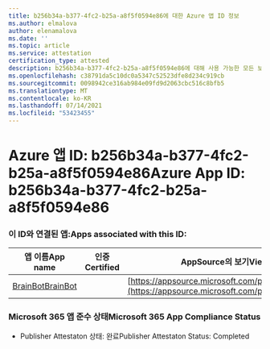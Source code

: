 ```yaml
---
title: b256b34a-b377-4fc2-b25a-a8f5f0594e86에 대한 Azure 앱 ID 정보
ms.author: elmalova
author: elenamalova
ms.date: ''
ms.topic: article
ms.service: attestation
certification_type: attested
description: b256b34a-b377-4fc2-b25a-a8f5f0594e86에 대해 사용 가능한 모든 보안 및 규정 준수 정보입니다.
ms.openlocfilehash: c38791da5c10dc0a5347c52523dfe8d234c919cb
ms.sourcegitcommit: 0098942ce316ab984e09fd9d2063cbc516c8bfb5
ms.translationtype: MT
ms.contentlocale: ko-KR
ms.lasthandoff: 07/14/2021
ms.locfileid: "53423455"
---
```

# <a name="azure-app-id-b256b34a-b377-4fc2-b25a-a8f5f0594e86"></a><span data-ttu-id="0acb9-103">Azure 앱 ID: b256b34a-b377-4fc2-b25a-a8f5f0594e86</span><span class="sxs-lookup"><span data-stu-id="0acb9-103">Azure App ID: b256b34a-b377-4fc2-b25a-a8f5f0594e86</span></span>


### <a name="apps-associated-with-this-id"></a><span data-ttu-id="0acb9-104">이 ID와 연결된 앱:</span><span class="sxs-lookup"><span data-stu-id="0acb9-104">Apps associated with this ID:</span></span>
| <span data-ttu-id="0acb9-105">**앱 이름**</span><span class="sxs-lookup"><span data-stu-id="0acb9-105">**App name**</span></span> | <span data-ttu-id="0acb9-106">**인증**</span><span class="sxs-lookup"><span data-stu-id="0acb9-106">**Certified**</span></span> | <span data-ttu-id="0acb9-107">**AppSource의 보기**</span><span class="sxs-lookup"><span data-stu-id="0acb9-107">**View in AppSource**</span></span> |
|-|-|-|
| [<span data-ttu-id="0acb9-108">BrainBot</span><span class="sxs-lookup"><span data-stu-id="0acb9-108">BrainBot</span></span>](https://docs.microsoft.com/en-us/microsoft-365-app-certification/forward/WA104381981) |  | [https://appsource.microsoft.com/product/office/WA104381981](https://appsource.microsoft.com/product/office/WA104381981) |

### <a name="microsoft-365-app-compliance-status"></a><span data-ttu-id="0acb9-109">Microsoft 365 앱 준수 상태</span><span class="sxs-lookup"><span data-stu-id="0acb9-109">Microsoft 365 App Compliance Status</span></span>
- <span data-ttu-id="0acb9-110">Publisher Attestaton 상태: 완료</span><span class="sxs-lookup"><span data-stu-id="0acb9-110">Publisher Attestaton Status: Completed</span></span>

